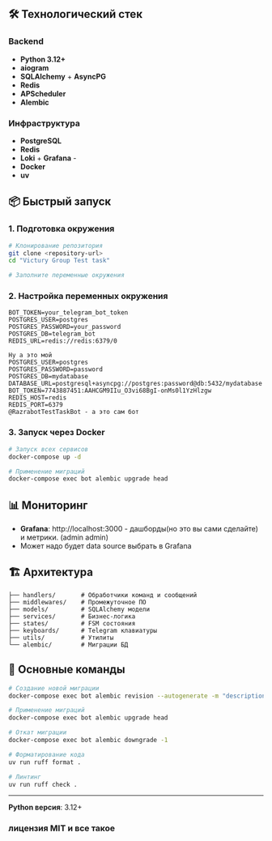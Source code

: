 
## 🛠 Технологический стек

### Backend
- **Python 3.12+** 
- **aiogram** 
- **SQLAlchemy** + **AsyncPG** 
- **Redis** 
- **APScheduler** 
- **Alembic** 

### Инфраструктура
- **PostgreSQL** 
- **Redis** 
- **Loki** + **Grafana** -
- **Docker** 
- **uv**

## 📦 Быстрый запуск

### 1. Подготовка окружения
```bash
# Клонирование репозитория
git clone <repository-url>
cd "Victury Group Test task"

# Заполните переменные окружения
```

### 2. Настройка переменных окружения
```env
BOT_TOKEN=your_telegram_bot_token
POSTGRES_USER=postgres
POSTGRES_PASSWORD=your_password
POSTGRES_DB=telegram_bot
REDIS_URL=redis://redis:6379/0

Ну а это мой
POSTGRES_USER=postgres
POSTGRES_PASSWORD=password
POSTGRES_DB=mydatabase
DATABASE_URL=postgresql+asyncpg://postgres:password@db:5432/mydatabase
BOT_TOKEN=7743887451:AAHCGM9IIu_O3vi68BgI-onMs0l1YzHlzgw
REDIS_HOST=redis
REDIS_PORT=6379
@RazrabotTestTaskBot - а это сам бот
```

### 3. Запуск через Docker
```bash
# Запуск всех сервисов
docker-compose up -d

# Применение миграций
docker-compose exec bot alembic upgrade head
```

## 📊 Мониторинг

- **Grafana**: http://localhost:3000 - дашборды(но это вы сами сделайте) и метрики. (admin admin)
- Может надо будет data source выбрать в Grafana

## 🏗 Архитектура

```
├── handlers/       # Обработчики команд и сообщений
├── middlewares/    # Промежуточное ПО
├── models/         # SQLAlchemy модели
├── services/       # Бизнес-логика
├── states/         # FSM состояния
├── keyboards/      # Telegram клавиатуры
├── utils/          # Утилиты
└── alembic/        # Миграции БД
```

## 🔧 Основные команды

```bash
# Создание новой миграции
docker-compose exec bot alembic revision --autogenerate -m "description"

# Применение миграций
docker-compose exec bot alembic upgrade head

# Откат миграции
docker-compose exec bot alembic downgrade -1

# Форматирование кода
uv run ruff format .

# Линтинг
uv run ruff check .
```

---

**Python версия**: 3.12+

### лицензия MIT и все такое
